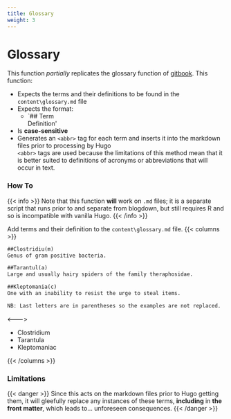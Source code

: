 ```yaml
---
title: Glossary
weight: 3
---
```


# Glossary

This function *partially* replicates the glossary function of [gitbook](https://www.gitbook.com/). This function:
* Expects the terms and their definitions to be found in the `content\glossary.md` file
* Expects the format:
	* `## Term  
	Definition'
* Is **case-sensitive**
* Generates an `<abbr>` tag for each term and inserts it into the markdown files prior to processing by Hugo  
`<abbr>` tags are used because the limitations of this method mean that it is better suited to definitions of acronyms or abbreviations that will occur in text.


### How To 
{{< info >}}
Note that this function **will** work on `.md` files; it is a separate script that runs prior to and separate from blogdown, but still requires R and so is incompatible with vanilla Hugo.
{{< /info >}}


Add terms and their definition to the `content\glossary.md` file.
{{< columns >}}

```md
##Clostridiu(m)
Genus of gram positive bacteria.

##Tarantul(a)
Large and usually hairy spiders of the family theraphosidae.

##Kleptomania(c)
One with an inability to resist the urge to steal items.

NB: Last letters are in parentheses so the examples are not replaced.
```

<--->
* Clostridium
* Tarantula
* Kleptomaniac

{{< /columns >}}


### Limitations

{{< danger >}}
Since this acts on the markdown files prior to Hugo getting them, it will gleefully replace any instances of these terms, **including** in **the front matter**, which leads to... unforeseen consequences.
{{< /danger >}}